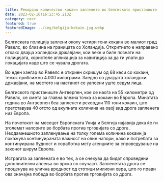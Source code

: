```yaml
---
title: Рекордно количество кокаин запленето во белгиското пристаниште
date: 2023-02-16T16:23:45.213Z
category: свет
featured: true
featuredImage: ../img/belgija-kokain.jpg.webp
---
```


Белгиската полиција заплени околу четири тони кокаин во малиот град Равелс, во близина на границата со Холандија. Откритието е направено откако двајца холандски државјани, кои веќе и биле познати на полицијата, користеле апликација за навигација за да ги упати до локацијата каде што се чувала дрогата.

Во еден хангар во Равелс е откриен скришум од 68 кеси со кокаин, тежок приближно 4.000 килограми. Заедно со двајцата холандски државјани, на местото на настанот се уапсени уште седум лица.

Белгиското пристаниште Антверпен, кое се наоѓа на 55 километри од Равелс, се смета за главна влезна точка за кокаин во Европа. Минатата година во Антверпен беа запленети рекордни 110 тони кокаин, што претставува 40 отсто од вкупната количина на овој вид дрога запленета низ Европа.

На почетокот на месецот Европската Унија и Белгија најавија дека ќе ги зголемат напорите во борбата против трговијата со дрога. Неодамнешното запленување на толку голема количина кокаин ја покажува континуираната важност на овие напори, како и потребата за континуирана будност и соработка меѓу агенциите за спроведување на законот ширум Европа.

Истрагата за заплената е во тек, а се очекува да бидат спроведени дополнителни апсења во врска со случајот. Запленетата дрога се проценува на улична вредност од стотици милиони евра, што го прави ова значајна победа во борбата против трговијата со дрога.

